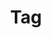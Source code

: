 ---
title: "Tag"
layout: tags
permalink: /tags/
author_profile: true
sidebar_main: true
sidebar:
  nav: "docs"
---